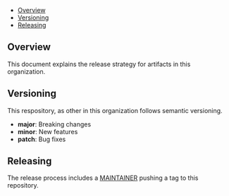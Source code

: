 - [Overview](#overview)
- [Versioning](#versioning)
- [Releasing](#releasing)

## Overview

This document explains the release strategy for artifacts in this organization.

## Versioning

This respository, as other in this organization follows semantic versioning.

- **major**: Breaking changes
- **minor**: New features
- **patch**: Bug fixes

## Releasing

The release process includes a [MAINTAINER](MAINTAINERS.md) pushing a tag to this repository.